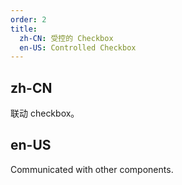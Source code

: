 ```yaml
---
order: 2
title:
  zh-CN: 受控的 Checkbox
  en-US: Controlled Checkbox
---
```


## zh-CN

联动 checkbox。

## en-US

Communicated with other components.
